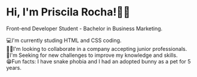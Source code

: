 # Hi, I'm Priscila Rocha!🧑‍🎓
Front-end Developer Student - Bachelor in Business Marketing.

💻I'm currently studing HTML and CSS coding.                                                                            
👩‍💼I'm looking to collaborate in a company accepting junior professionals.                                                                       
📖I'm Seeking for new challenges to improve my knowledge and skills.  
😁Fun facts: I have snake phobia and I had an adopted bunny as a pet for 5 years. 
